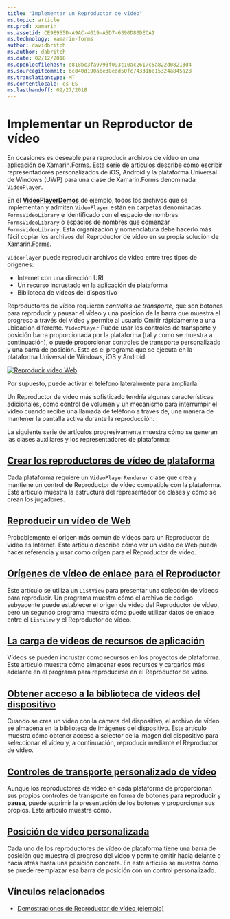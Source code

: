 ```yaml
---
title: "Implementar un Reproductor de vídeo"
ms.topic: article
ms.prod: xamarin
ms.assetid: CE9E955D-A9AC-4019-A5D7-6390D80DECA1
ms.technology: xamarin-forms
author: davidbritch
ms.author: dabritch
ms.date: 02/12/2018
ms.openlocfilehash: e818bc3fa9793f093c10ac2617c5a822d08213d4
ms.sourcegitcommit: 6cd40d190abe38edd50fc74331be15324a845a28
ms.translationtype: MT
ms.contentlocale: es-ES
ms.lasthandoff: 02/27/2018
---
```

# <a name="implementing-a-video-player"></a>Implementar un Reproductor de vídeo

En ocasiones es deseable para reproducir archivos de vídeo en una aplicación de Xamarin.Forms. Esta serie de artículos describe cómo escribir representadores personalizados de iOS, Android y la plataforma Universal de Windows (UWP) para una clase de Xamarin.Forms denominada `VideoPlayer`.

En el [ **VideoPlayerDemos** ](https://developer.xamarin.com/samples/xamarin-forms/customrenderers/VideoPlayerDemos/) de ejemplo, todos los archivos que se implementan y admiten `VideoPlayer` están en carpetas denominadas `FormsVideoLibrary` e identificado con el espacio de nombres `FormsVideoLibrary` o espacios de nombres que comenzar `FormsVideoLibrary`. Esta organización y nomenclatura debe hacerlo más fácil copiar los archivos del Reproductor de vídeo en su propia solución de Xamarin.Forms.

`VideoPlayer` puede reproducir archivos de vídeo entre tres tipos de orígenes:

- Internet con una dirección URL
- Un recurso incrustado en la aplicación de plataforma
- Biblioteca de vídeos del dispositivo

Reproductores de vídeo requieren *controles de transporte*, que son botones para reproducir y pausar el vídeo y una posición de la barra que muestra el progreso a través del vídeo y permite al usuario Omitir rápidamente a una ubicación diferente. `VideoPlayer` Puede usar los controles de transporte y posición barra proporcionada por la plataforma (tal y como se muestra a continuación), o puede proporcionar controles de transporte personalizado y una barra de posición. Este es el programa que se ejecuta en la plataforma Universal de Windows, iOS y Android:

[![Reproducir vídeo Web](web-videos-images/playwebvideo-small.png "reproducir vídeo Web")](web-videos-images/playwebvideo-large.png "reproducir vídeo de Web")

Por supuesto, puede activar el teléfono lateralmente para ampliarla.

Un Reproductor de vídeo más sofisticado tendría algunas características adicionales, como control de volumen y un mecanismo para interrumpir el vídeo cuando recibe una llamada de teléfono a través de, una manera de mantener la pantalla activa durante la reproducción.

La siguiente serie de artículos progresivamente muestra cómo se generan las clases auxiliares y los representadores de plataforma:

## <a name="creating-the-platform-video-playersplayer-creationmd"></a>[Crear los reproductores de vídeo de plataforma](player-creation.md)

Cada plataforma requiere un `VideoPlayerRenderer` clase que crea y mantiene un control de Reproductor de vídeo compatible con la plataforma. Este artículo muestra la estructura del representador de clases y cómo se crean los jugadores.

## <a name="playing-a-web-videoweb-videosmd"></a>[Reproducir un vídeo de Web](web-videos.md)

Probablemente el origen más común de vídeos para un Reproductor de vídeo es Internet. Este artículo describe cómo ver un vídeo de Web pueda hacer referencia y usar como origen para el Reproductor de vídeo.

## <a name="binding-video-sources-to-the-playersource-bindingsmd"></a>[Orígenes de vídeo de enlace para el Reproductor](source-bindings.md)

Este artículo se utiliza un `ListView` para presentar una colección de vídeos para reproducir. Un programa muestra cómo el archivo de código subyacente puede establecer el origen de vídeo del Reproductor de vídeo, pero un segundo programa muestra cómo puede utilizar datos de enlace entre el `ListView` y el Reproductor de vídeo.

## <a name="loading-application-resource-videosloading-resourcesmd"></a>[La carga de vídeos de recursos de aplicación](loading-resources.md)

Vídeos se pueden incrustar como recursos en los proyectos de plataforma. Este artículo muestra cómo almacenar esos recursos y cargarlos más adelante en el programa para reproducirse en el Reproductor de vídeo.

## <a name="accessing-the-devices-video-libraryaccessing-librarymd"></a>[Obtener acceso a la biblioteca de vídeos del dispositivo](accessing-library.md)

Cuando se crea un vídeo con la cámara del dispositivo, el archivo de vídeo se almacena en la biblioteca de imágenes del dispositivo. Este artículo muestra cómo obtener acceso a selector de la imagen del dispositivo para seleccionar el vídeo y, a continuación, reproducir mediante el Reproductor de vídeo.

## <a name="custom-video-transport-controlscustom-transportmd"></a>[Controles de transporte personalizado de vídeo](custom-transport.md)

Aunque los reproductores de vídeo en cada plataforma de proporcionan sus propios controles de transporte en forma de botones para **reproducir** y **pausa**, puede suprimir la presentación de los botones y proporcionar sus propios. Este artículo muestra cómo.

## <a name="custom-video-positioningcustom-positioningmd"></a>[Posición de vídeo personalizada](custom-positioning.md)

Cada uno de los reproductores de vídeo de plataforma tiene una barra de posición que muestra el progreso del vídeo y permite omitir hacia delante o hacia atrás hasta una posición concreta. En este artículo se muestra cómo se puede reemplazar esa barra de posición con un control personalizado.





## <a name="related-links"></a>Vínculos relacionados

- [Demostraciones de Reproductor de vídeo (ejemplo)](https://developer.xamarin.com/samples/xamarin-forms/customrenderers/VideoPlayerDemos/)
